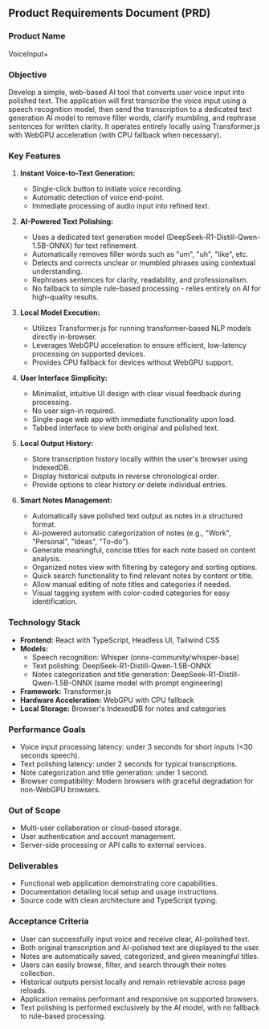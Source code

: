 ## Product Requirements Document (PRD)

### Product Name
VoiceInput+

### Objective
Develop a simple, web-based AI tool that converts user voice input into polished text. The application will first transcribe the voice input using a speech recognition model, then send the transcription to a dedicated text generation AI model to remove filler words, clarify mumbling, and rephrase sentences for written clarity. It operates entirely locally using Transformer.js with WebGPU acceleration (with CPU fallback when necessary).

### Key Features

1. **Instant Voice-to-Text Generation:**
   - Single-click button to initiate voice recording.
   - Automatic detection of voice end-point.
   - Immediate processing of audio input into refined text.

2. **AI-Powered Text Polishing:**
   - Uses a dedicated text generation model (DeepSeek-R1-Distill-Qwen-1.5B-ONNX) for text refinement.
   - Automatically removes filler words such as "um", "uh", "like", etc.
   - Detects and corrects unclear or mumbled phrases using contextual understanding.
   - Rephrases sentences for clarity, readability, and professionalism.
   - No fallback to simple rule-based processing - relies entirely on AI for high-quality results.

3. **Local Model Execution:**
   - Utilizes Transformer.js for running transformer-based NLP models directly in-browser.
   - Leverages WebGPU acceleration to ensure efficient, low-latency processing on supported devices.
   - Provides CPU fallback for devices without WebGPU support.

4. **User Interface Simplicity:**
   - Minimalist, intuitive UI design with clear visual feedback during processing.
   - No user sign-in required.
   - Single-page web app with immediate functionality upon load.
   - Tabbed interface to view both original and polished text.

5. **Local Output History:**
   - Store transcription history locally within the user's browser using IndexedDB.
   - Display historical outputs in reverse chronological order.
   - Provide options to clear history or delete individual entries.

6. **Smart Notes Management:**
   - Automatically save polished text output as notes in a structured format.
   - AI-powered automatic categorization of notes (e.g., "Work", "Personal", "Ideas", "To-do").
   - Generate meaningful, concise titles for each note based on content analysis.
   - Organized notes view with filtering by category and sorting options.
   - Quick search functionality to find relevant notes by content or title.
   - Allow manual editing of note titles and categories if needed.
   - Visual tagging system with color-coded categories for easy identification.

### Technology Stack
- **Frontend:** React with TypeScript, Headless UI, Tailwind CSS
- **Models:** 
  - Speech recognition: Whisper (onnx-community/whisper-base)
  - Text polishing: DeepSeek-R1-Distill-Qwen-1.5B-ONNX
  - Notes categorization and title generation: DeepSeek-R1-Distill-Qwen-1.5B-ONNX (same model with prompt engineering)
- **Framework:** Transformer.js
- **Hardware Acceleration:** WebGPU with CPU fallback
- **Local Storage:** Browser's IndexedDB for notes and categories

### Performance Goals
- Voice input processing latency: under 3 seconds for short inputs (<30 seconds speech).
- Text polishing latency: under 2 seconds for typical transcriptions.
- Note categorization and title generation: under 1 second.
- Browser compatibility: Modern browsers with graceful degradation for non-WebGPU browsers.

### Out of Scope
- Multi-user collaboration or cloud-based storage.
- User authentication and account management.
- Server-side processing or API calls to external services.

### Deliverables
- Functional web application demonstrating core capabilities.
- Documentation detailing local setup and usage instructions.
- Source code with clean architecture and TypeScript typing.

### Acceptance Criteria
- User can successfully input voice and receive clear, AI-polished text.
- Both original transcription and AI-polished text are displayed to the user.
- Notes are automatically saved, categorized, and given meaningful titles.
- Users can easily browse, filter, and search through their notes collection.
- Historical outputs persist locally and remain retrievable across page reloads.
- Application remains performant and responsive on supported browsers.
- Text polishing is performed exclusively by the AI model, with no fallback to rule-based processing.


